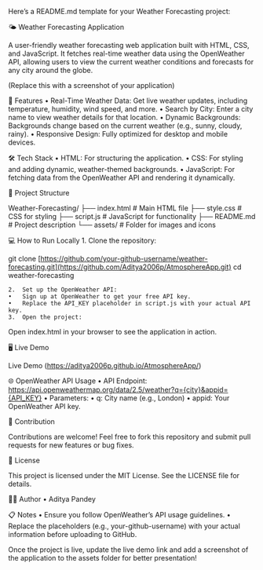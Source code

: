 Here’s a README.md template for your Weather Forecasting project:

🌤️ Weather Forecasting Application

A user-friendly weather forecasting web application built with HTML, CSS, and JavaScript. It fetches real-time weather data using the OpenWeather API, allowing users to view the current weather conditions and forecasts for any city around the globe.

(Replace this with a screenshot of your application)

🚀 Features
	•	Real-Time Weather Data: Get live weather updates, including temperature, humidity, wind speed, and more.
	•	Search by City: Enter a city name to view weather details for that location.
	•	Dynamic Backgrounds: Backgrounds change based on the current weather (e.g., sunny, cloudy, rainy).
	•	Responsive Design: Fully optimized for desktop and mobile devices.

🛠️ Tech Stack
	•	HTML: For structuring the application.
	•	CSS: For styling and adding dynamic, weather-themed backgrounds.
	•	JavaScript: For fetching data from the OpenWeather API and rendering it dynamically.

📂 Project Structure

Weather-Forecasting/
├── index.html        # Main HTML file
├── style.css         # CSS for styling
├── script.js         # JavaScript for functionality
├── README.md         # Project description
└── assets/           # Folder for images and icons

💻 How to Run Locally
	1.	Clone the repository:

git clone [https://github.com/your-github-username/weather-forecasting.git](https://github.com/Aditya2006p/AtmosphereApp.git)
cd weather-forecasting


	2.	Set up the OpenWeather API:
	•	Sign up at OpenWeather to get your free API key.
	•	Replace the API_KEY placeholder in script.js with your actual API key.
	3.	Open the project:
Open index.html in your browser to see the application in action.

🖥️ Live Demo

Live Demo
(https://aditya2006p.github.io/AtmosphereApp/)

🌐 OpenWeather API Usage
	•	API Endpoint:
https://api.openweathermap.org/data/2.5/weather?q={city}&appid={API_KEY}
	•	Parameters:
	•	q: City name (e.g., London)
	•	appid: Your OpenWeather API key.

🤝 Contribution

Contributions are welcome! Feel free to fork this repository and submit pull requests for new features or bug fixes.

📜 License

This project is licensed under the MIT License. See the LICENSE file for details.

🧑‍💻 Author
	•	Aditya Pandey

📋 Notes
	•	Ensure you follow OpenWeather’s API usage guidelines.
	•	Replace the placeholders (e.g., your-github-username) with your actual information before uploading to GitHub.

Once the project is live, update the live demo link and add a screenshot of the application to the assets folder for better presentation!
